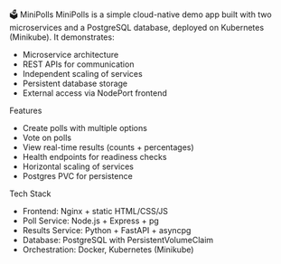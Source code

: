🗳️ MiniPolls
MiniPolls is a simple cloud-native demo app built with two microservices and a PostgreSQL database, deployed on Kubernetes (Minikube).
It demonstrates:
* Microservice architecture
* REST APIs for communication
* Independent scaling of services
* Persistent database storage
* External access via NodePort frontend

Features
* Create polls with multiple options
* Vote on polls
* View real-time results (counts + percentages)
* Health endpoints for readiness checks
* Horizontal scaling of services
* Postgres PVC for persistence

Tech Stack
* Frontend: Nginx + static HTML/CSS/JS
* Poll Service: Node.js + Express + pg
* Results Service: Python + FastAPI + asyncpg
* Database: PostgreSQL with PersistentVolumeClaim
* Orchestration: Docker, Kubernetes (Minikube)

